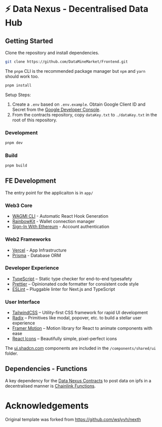 # ⚡ Data Nexus - Decentralised Data Hub

## Getting Started

Clone the repository and install dependencies.

```bash
git clone https://github.com/DataMineMarket/Frontend.git
```

The `pnpm` CLI is the recommended package manager but `npm` and `yarn` should work too.

```bash
pnpm install
```

Setup Steps:

1. Create a `.env` based on `.env.example`. Obtain Google Client ID and Secret from the [Google Developer Console](https://console.developers.google.com/apis/credentials).
2. From the contracts repository, copy `dataKey.txt` to `./dataKey.txt` in the root of this repository.

### Development

```bash
pnpm dev
```

### Build

```bash
pnpm build
```

## FE Development

The entry point for the applicaiton is in `app/`

### Web3 Core

- [WAGMI CLI](https://wagmi.sh/cli/getting-started) - Automatic React Hook Generation
- [RainbowKit](https://www.rainbowkit.com/) - Wallet connection manager
- [Sign-In With Ethereum](https://login.xyz/) - Account authentication

### Web2 Frameworks

- [Vercel](https://vercel.com/) - App Infrastructure
- [Prisma](https://www.prisma.io/) - Database ORM

### Developer Experience

- [TypeScript](https://www.typescriptlang.org/) – Static type checker for end-to-end typesafety
- [Prettier](https://prettier.io/) – Opinionated code formatter for consistent code style
- [ESLint](https://eslint.org/) – Pluggable linter for Next.js and TypeScript

### User Interface

- [TailwindCSS](https://tailwindcss.com) – Utility-first CSS framework for rapid UI development
- [Radix](https://www.radix-ui.com/) – Primitives like modal, popover, etc. to build a stellar user experience
- [Framer Motion](https://www.framer.com/motion/) – Motion library for React to animate components with ease
- [React Icons](https://react-icons.github.io/react-icons) – Beautifully simple, pixel-perfect icons

The [ui.shadcn.com](https://ui.shadcn.com) components are included in the `/components/shared/ui` folder.

## Dependencies - Functions

A key dependency for the [Data Nexus Contracts](https://github.com/DataMineMarket/DataNexusContracts) to post data on ipfs in a decentralised manner is [Chainlink Functions](https://docs.chain.link/chainlink-functions).

# Acknowledgements

Original template was forked from https://github.com/wslyvh/nexth
